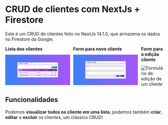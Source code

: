 # CRUD de clientes com NextJs + Firestore

Este é um CRUD de clientes feito no NextJs 14.1.0, que armazena os dados no Firestore da Google.

<div style="display: flex; flex-direction: row; justify-content: space-around; gap: 10px;">
    <div style="display: flex; flex-direction: column; gap: 10px;" >
        <b>Lista dos clientes</b>
        <img style="width: 100%;" src="public/image/ListaClientes.PNG" alt="Listagem dos clientes">
    </div>
    <div style="display: flex; flex-direction: column; gap: 10px;">
        <b>Form para novo cliente</b>
        <img style="width: 100%" src="public/image/FormNovoCliente.PNG" alt="Formulário para um novo cliente">
    </div>
    <div style="display: flex; flex-direction: column; gap: 10px;">
        <b>Form para a edição cliente</b>
        <img style="width: 100%" src="public/image/FormEdicãoCliente.PNG" alt="Formulário de edição de um cliente">
    </div>
</div>

## Funcionalidades

Podemos <b>visualizar todos os cliente em uma lista</b>, podemos também <b>criar</b>, <b>editar</b> e <b>excluir</b> os clientes, um clássico CRUD!
